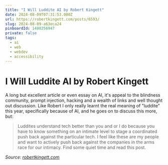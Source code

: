 ```yaml
---
title: "I Will Luddite AI by Robert Kingett"
date: 2024-08-09T07:31:53.000Z
url: https://robertkingett.com/posts/6593/
slug: 2024-08-09-a63eca24
pinboardId: 1480256947
private: false
tags:
  - ai
  - web
  - webdev
  - accessibility
---
```


# I Will Luddite AI by Robert Kingett

A long but excellent article or even essay on AI, it's appeal to the blindness community, prompt injection, hacking and a wealth of links and well thought out discussion. Like Robert I only really learnt the real meaning of "luddite" this year, specifically because of AI, and he goes on to discuss this more, but:

> Luddites understand tech better than you and or I do because you have to know something on an intimate level to stage a coordinated push back against the particular tech. I feel like these are my people and want to actively push back against the companies in the arms race for our intimacy. Find some quiet time and read this post.

_Source: [robertkingett.com](https://robertkingett.com/posts/6593/)_
